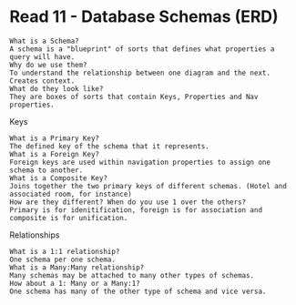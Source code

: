 # Read 11 - Database Schemas (ERD)

    What is a Schema?
    A schema is a "blueprint" of sorts that defines what properties a query will have.
    Why do we use them?
    To understand the relationship between one diagram and the next. Creates context.
    What do they look like?
    They are boxes of sorts that contain Keys, Properties and Nav properties.

Keys  

    What is a Primary Key?
    The defined key of the schema that it represents.
    What is a Foreign Key?
    Foreign keys are used within navigation properties to assign one schema to another.
    What is a Composite Key?
    Joins together the two primary keys of different schemas. (Hotel and associated room, for instance)
    How are they different? When do you use 1 over the others?
    Primary is for idenitification, foreign is for association and composite is for unification.

Relationships

    What is a 1:1 relationship?
    One schema per one schema.
    What is a Many:Many relationship?
    Many schemas may be attached to many other types of schemas.
    How about a 1: Many or a Many:1?
    One schema has many of the other type of schema and vice versa.

